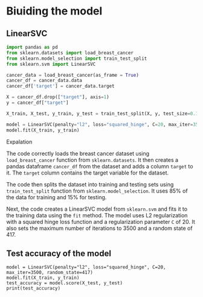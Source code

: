 # Biuiding the model

## LinearSVC

```python
import pandas as pd
from sklearn.datasets import load_breast_cancer
from sklearn.model_selection import train_test_split
from sklearn.svm import LinearSVC

cancer_data = load_breast_cancer(as_frame = True)
cancer_df = cancer_data.data
cancer_df['target'] = cancer_data.target

X = cancer_df.drop(["target"], axis=1)
y = cancer_df["target"]

X_train, X_test, y_train, y_test = train_test_split(X, y, test_size=0.15, random_state = 417)

model = LinearSVC(penalty="l2", loss="squared_hinge", C=20, max_iter=3500, random_state=417)
model.fit(X_train, y_train)
```

Expalation

The code correctly loads the breast cancer dataset using `load_breast_cancer` function from `sklearn.datasets`. It then creates a pandas dataframe `cancer_df` from the dataset and adds a column `target` to it. The `target` column contains the target variable for the dataset.

The code then splits the dataset into training and testing sets using `train_test_split` function from `sklearn.model_selection`. It uses 85% of the data for training and 15% for testing.

Next, the code creates a LinearSVC model from `sklearn.svm` and fits it to the training data using the `fit` method. The model uses L2 regularization with a squared hinge loss function and a regularization parameter `C` of 20. It also sets the maximum number of iterations to 3500 and a random state of 417.

## Test accuracy of the model

```
model = LinearSVC(penalty="l2", loss="squared_hinge", C=20, max_iter=3500, random_state=417)
model.fit(X_train, y_train)
test_accuracy = model.score(X_test, y_test)
print(test_accuracy)
```
